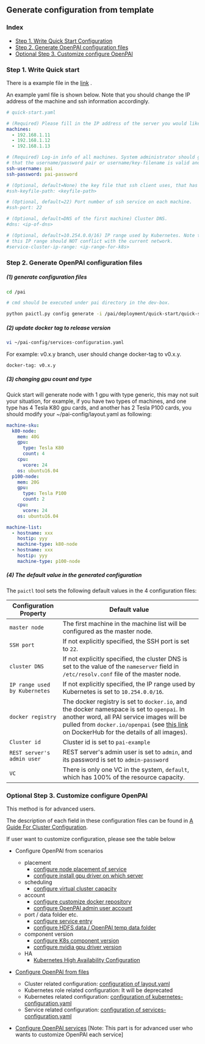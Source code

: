 <!--
  Copyright (c) Microsoft Corporation
  All rights reserved.

  MIT License

  Permission is hereby granted, free of charge, to any person obtaining a copy of this software and associated
  documentation files (the "Software"), to deal in the Software without restriction, including without limitation
  the rights to use, copy, modify, merge, publish, distribute, sublicense, and/or sell copies of the Software, and
  to permit persons to whom the Software is furnished to do so, subject to the following conditions:
  The above copyright notice and this permission notice shall be included in all copies or substantial portions of the Software.

  THE SOFTWARE IS PROVIDED *AS IS*, WITHOUT WARRANTY OF ANY KIND, EXPRESS OR IMPLIED, INCLUDING
  BUT NOT LIMITED TO THE WARRANTIES OF MERCHANTABILITY, FITNESS FOR A PARTICULAR PURPOSE AND
  NONINFRINGEMENT. IN NO EVENT SHALL THE AUTHORS OR COPYRIGHT HOLDERS BE LIABLE FOR ANY CLAIM,
  DAMAGES OR OTHER LIABILITY, WHETHER IN AN ACTION OF CONTRACT, TORT OR OTHERWISE, ARISING FROM,
  OUT OF OR IN CONNECTION WITH THE SOFTWARE OR THE USE OR OTHER DEALINGS IN THE SOFTWARE.
-->

## Generate configuration from template

### Index

- [Step 1. Write Quick Start Configuration](#Quick)
- [Step 2. Generate OpenPAI configuration files](#Generate)
- [Optional Step 3. Customize configure OpenPAI](#Customize)




### Step 1. Write Quick start <a name="Generate"></a>

There is a example file in the [link](./../../../deployment/quick-start/quick-start-example.yaml) .

An example yaml file is shown below. Note that you should change the IP address of the machine and ssh information accordingly.

```YAML
# quick-start.yaml

# (Required) Please fill in the IP address of the server you would like to deploy OpenPAI
machines:
  - 192.168.1.11
  - 192.168.1.12
  - 192.168.1.13

# (Required) Log-in info of all machines. System administrator should guarantee
# that the username/password pair or username/key-filename is valid and has sudo privilege.
ssh-username: pai
ssh-password: pai-password

# (Optional, default=None) the key file that ssh client uses, that has higher priority then password.
#ssh-keyfile-path: <keyfile-path>

# (Optional, default=22) Port number of ssh service on each machine.
#ssh-port: 22

# (Optional, default=DNS of the first machine) Cluster DNS.
#dns: <ip-of-dns>

# (Optional, default=10.254.0.0/16) IP range used by Kubernetes. Note that
# this IP range should NOT conflict with the current network.
#service-cluster-ip-range: <ip-range-for-k8s>
```

### Step 2. Generate OpenPAI configuration files <a name="Generate"></a>

##### (1) generate configuration files

```bash
cd /pai

# cmd should be executed under pai directory in the dev-box.

python paictl.py config generate -i /pai/deployment/quick-start/quick-start.yaml -o ~/pai-config -f
```

##### (2) update docker tag to release version

```bash
vi ~/pai-config/services-configuration.yaml
```
For example: v0.x.y branch, user should change docker-tag to v0.x.y.
```bash
docker-tag: v0.x.y
```

##### (3) changing gpu count and type

Quick start will generate node with 1 gpu with type generic, this may not suit your situation, for example, if you have two types of machines, and one type has 4 Tesla K80 gpu cards, and another has 2 Tesla P100 cards, you should modify your ~/pai-config/layout.yaml as following:

```YAML
machine-sku:
  k80-node:
    mem: 40G
    gpu:
      type: Tesla K80
      count: 4
    cpu:
      vcore: 24
    os: ubuntu16.04
  p100-node:
    mem: 20G
    gpu:
      type: Tesla P100
      count: 2
    cpu:
      vcore: 24
    os: ubuntu16.04

machine-list:
  - hostname: xxx
    hostip: yyy
    machine-type: k80-node
  - hostname: xxx
    hostip: yyy
    machine-type: p100-node
```

##### (4) The default value in the generated configuration
The `paictl` tool sets the following default values in the 4 configuration files:

| Configuration Property | Default value |
| --- | --- |
| ```master node``` | The first machine in the machine list will be configured as the master node. |
| ```SSH port``` | If not explicitly specified, the SSH port is set to `22`. |
| ```cluster DNS``` | If not explicitly specified, the cluster DNS is set to the value of the `nameserver` field in `/etc/resolv.conf` file of the master node. |
| ```IP range used by Kubernetes``` | If not explicitly specified, the IP range used by Kubernetes is set to `10.254.0.0/16`. |
| ```docker registry``` | The docker registry is set to `docker.io`, and the docker namespace is set to `openpai`. In another word, all PAI service images will be pulled from `docker.io/openpai` (see [this link](https://hub.docker.com/r/openpai/) on DockerHub for the details of all images). |
| ```Cluster id``` | Cluster id is set to `pai-example` |
| ```REST server's admin user``` | REST server's admin user is set to `admin`, and its password is set to `admin-password` |
| ```VC``` | There is only one VC in the system, `default`, which has 100% of the resource capacity. |

<a name="Customize"></a>
### Optional Step 3. Customize configure OpenPAI
This method is for advanced users.

The description of each field in these configuration files can be found in [A Guide For Cluster Configuration](./customized-configuration.md).

If user want to customize configuration, please see the table below
- Configure OpenPAI from scenarios
    - placement
      - [configure node placement of service](./how-to-configure-layout.md#machineList)
      - [configure install gpu driver on which server](./how-to-configure-layout.md#gpu_driver)
    - scheduling
      - [configure virtual cluster capacity](./how-to-congiure-service-config.md#configure_vc_capacity)
    - account
      - [configure customize docker repository](./how-to-congiure-service-config.md#ref_cluster_config)
      - [configure OpenPAI admin user account](./how-to-congiure-service-config.md#ref_rest_server)
    - port / data folder etc.
      - [configure service entry](./how-to-congiure-service-config.md#optional)
      - [configure HDFS data / OpenPAI temp data folder](./how-to-congiure-service-config.md#ref_cluster_config)
    - component version
      - [configure K8s component version](./how-to-configure-k8s-config.md#kubernetes)
      - [configure nvidia gpu driver version](./how-to-congiure-service-config.md#ref_drivers)
    - HA
      - [Kubernetes High Availability Configuration](./kubernetes-ha.md)

- [Configure OpenPAI from files](./customized-configuration.md)
  - Cluster related configuration: [configuration of layout.yaml](./how-to-configure-layout.md)
  - Kubernetes role related configuration: It will be deprecated
  - Kubernetes related configuration: [configuration of kubernetes-configuration.yaml](./how-to-configure-k8s-config.md)
  - Service related configuration: [configuration of services-configuration.yaml](./how-to-congiure-service-config.md)

- [Configure OpenPAI services](./how-to-congiure-service-config.md#optional) [Note: This part is for advanced user who wants to customize OpenPAI each service]
